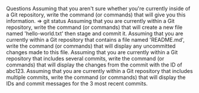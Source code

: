 Questions
Assuming that you aren't sure whether you're currently inside of a Git repository, write the command (or commands) that will give you this information.
=> git status
Assuming that you are currently within a Git repository, write the command (or commands) that will create a new file named 'hello-world.txt' then stage and commit it.
Assuming that you are currently within a Git repository that contains a file named 'README.md', write the command (or commands) that will display any uncommitted changes made to this file.
Assuming that you are currently within a Git repository that includes several commits, write the command (or commands) that will display the changes from the commit with the ID of abc123.
Assuming that you are currently within a Git repository that includes multiple commits, write the command (or commands) that will display the IDs and commit messages for the 3 most recent commits.
